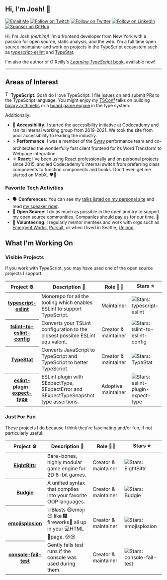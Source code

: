 ## Hi, I'm Josh! 💖

[![Email Me](https://img.shields.io/badge/Email-me@joshuakgoldberg.com-BB001B.svg)](mailto:me@joshuakgoldberg.com)
[![Follow on Twitch](https://img.shields.io/badge/Follow-Twitter-1DA1F2.svg)](https://twitch.tv/JoshuaKGoldberg)
[![Follow on Twitter](https://img.shields.io/badge/Follow-Twitter-1DA1F2.svg)](https://twitter.com/JoshuaKGoldberg)
[![Follow on LinkedIn](https://img.shields.io/badge/Follow-LinkedIn-2867B2.svg)](https://linkedin.com/in/joshuakgoldbergcodes)
[![Sponsor on GitHub](https://img.shields.io/badge/Sponsor-GitHub-6cc644.svg)](https://github.com/sponsors/joshuakgoldberg)

Hi, I'm Josh _(he/him)_! I'm a frontend developer from New York with a passion for open source, static analysis, and the web.
I'm a full time open source maintainer and work on projects in the TypeScript ecosystem such as [typescript-eslint](https://typescript-eslint.io) and [TypeStat](https://github.com/JoshuaKGoldberg/TypeStat).

I'm also the author of O'Reilly's [_Learning TypeScript_ book](https://www.learningtypescript.com), available now!

---

## Areas of Interest

<img alt="TypeScript logo" style="height:1.2em;width:1em;" src="https://upload.wikimedia.org/wikipedia/commons/4/4c/Typescript_logo_2020.svg" /> **TypeScript**: Gosh do I love TypeScript. I [file issues on](https://github.com/microsoft/TypeScript/issues/JoshuaKGoldberg) and [submit PRs to](https://github.com/microsoft/TypeScript/pulls/JoshuaKGoldberg) the TypeScript language. You might enjoy my [TSConf](https://tsconf.io) talks on building [binary arithmetic](https://blog.joshuakgoldberg.com/binary-arithmetic) or a [board game engine](https://blog.joshuakgoldberg.com/type-system-game-engines) in the type system.

Additionally:

- 🦾 **Accessibility**: I started the accessibility initiative at Codecademy and ran its internal working group from 2019-2021. We took the site from poor accessibility to leading the industry.
- ⚡ **Performance**: I was a member of the [Sway](https://sway.office.com) performance team and co-architected the wonderfully fast client frontend for its Word Transform to Webpage integration.
- ⚛️ **React**: I've been using React professionally and on personal projects since 2015, and led Codecademy's internal switch from preferring class components to function components and hooks. Don't even get me started on MobX. ❤️‍🔥

### Favorite Tech Activities

- 🗣️ **Conferences**: You can see my [talks listed on my personal site](https://joshuakgoldberg.com/#talks) and read [my speaker rider](https://github.com/JoshuaKGoldberg/speaker-rider).
- 🙌 **Open Source**: I do as much as possible in the open and try to support my open source communities. Companies should pay us for our time. 💸
- 🤝 **Volunteering**: I regularly mentor mentees and work with orgs such as [Emergent Works](https://emergentworks.org), [Pursuit](https://www.pursuit.org), or when I lived in Seattle, [Unloop](https://www.un-loop.org).

## What I'm Working On

### Visible Projects

If you work with TypeScript, you may have used one of the open source projects I support:

<table width="100%">
  <thead>
    <th>Project ⚙️</th>
    <th>Description 📝</th>
    <th>Role 🧑‍🏭</th>
    <th>Stars ⭐</th>
  </thead>
  <tbody>
    <tr>
      <th><a href="https://github.com/typescript-eslint/typescript-eslint">typescript-eslint</a></th>
      <td>Monorepo for all the tooling which enables ESLint to support TypeScript.</td>
      <td>Maintainer</td>
      <td><img alt="Stars: typescript-eslint" src="https://img.shields.io/github/stars/typescript-eslint/typescript-eslint" /></td>
    </tr>
    <tr>
      <th><a href="https://github.com/typescript-eslint/tslint-to-eslint-config">tslint-to-eslint-config</a></th>
      <td>Converts your TSLint configuration to the closest possible ESLint equivalent.</td>
      <td>Creator & maintainer</td>
      <td><img alt="Stars: tslint-to-eslint-config" src="https://img.shields.io/github/stars/typescript-eslint/tslint-to-eslint-config" /></td>
    </tr>
    <tr>
      <th><a href="https://github.com/JoshuaKGoldberg/TypeStat">TypeStat</a></th>
      <td>Converts JavaScript to TypeScript and TypeScript to better TypeScript.</td>
      <td>Creator & maintainer</td>
      <td><img alt="Stars: TypeStat" src="https://img.shields.io/github/stars/JoshuaKGoldberg/TypeStat" /></td>
    </tr>
    <tr>
      <th><a href="https://github.com/JoshuaKGoldberg/eslint-plugin-expect-type">eslint-plugin-expect-type</a></th>
      <td>ESLint plugin with $ExpectType, $ExpectError and $ExpectTypeSnapshot type assertions.</td>
      <td>Adoptive maintainer</td>
      <td><img alt="Stars: eslint-plugin-expect-type" src="https://img.shields.io/github/stars/JoshuaKGoldberg/eslint-plugin-expect-type" /></td>
    </tr>
  </tbody>
</table>

### Just For Fun

These projects I do because I think they're fascinating and/or fun, if not particularly useful:

<table width="100%">
  <thead>
    <th>Project ⚙️</th>
    <th>Description 📝</th>
    <th>Role 🧑‍🏭</th>
    <th>Stars ⭐</th>
  </thead>
  <tbody>
    <tr>
      <th><a href="https://github.com/FullScreenShenanigans/EightBittr">EightBittr</a></th>
      <td>Bare-bones, highly modular game engine for 2D 8-bit games.</td>
      <td>Creator & maintainer</td>
      <td><img alt="Stars: EightBittr" src="https://img.shields.io/github/stars/FullScreenShenanigans/EightBittr" /></td>
    </tr>
    <tr>
      <th><a href="https://github.com/budgielang/budgie">Budgie</a></th>
      <td>A unified syntax that compiles into your favorite OOP languages.</td>
      <td>Creator & maintainer</td>
      <td><img alt="Stars: Budgie" src="https://img.shields.io/github/stars/budgielang/budgie" /></td>
    </tr>
    <tr>
      <th><a href="https://github.com/JoshuaKGoldberg/emojisplosion">emojisplosion</a></th>
      <td>💥Blasts 😄emoji😊 like 🎆fireworks🎇 all up in your 💻HTML 📄page. 😚😍</td>
      <td>Creator & maintainer</td>
      <td><img alt="Stars: emojisplosion" src="https://img.shields.io/github/stars/JoshuaKGoldberg/emojisplosion" /></td>
    </tr>
    <tr>
      <th><a href="https://github.com/JoshuaKGoldberg/console-fail-test">console-fail-test</a></th>
      <td>Gently fails test runs if the console was used during them.</td>
      <td>Creator & maintainer</td>
      <td><img alt="Stars: console-fail-test" src="https://img.shields.io/github/stars/JoshuaKGoldberg/console-fail-test" /></td>
    </tr>
  </tbody>
</table>
